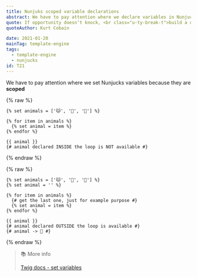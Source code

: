 ```yaml
---
title: Nunjuks scoped variable declarations
abstract: We have to pay attention where we declare variables in Nunjucks, because they are scoped!
quote: If opportunity doesn’t knock, <br class="u-ty-break-t">build a door
quoteAuthor: Kurt Cobain

date: 2021-01-20
mainTag: template-engine
tags:
  - template-engine
  - nunjucks
id: T21
---
```


We have to pay attention where we set Nunjucks variables because they are **scoped**

{% raw %}
  ```twig
  {% set animals = ['🐱', '🐶', '🐺'] %}

  {% for item in animals %}
    {% set animal = item %}
  {% endfor %}

  {{ animal }}
  {# animal declared INSIDE the loop is NOT available #}
  ```
{% endraw %}

{% raw %}
  ```twig
  {% set animals = ['🐱', '🐶', '🐺'] %}
  {% set animal = '' %}

  {% for item in animals %}
    {# get the last one, just for example purpose #}
    {% set animal = item %}
  {% endfor %}

  {{ animal }}
  {# animal declared OUTSIDE the loop is available #}
  {# animal -> 🐺 #}
  ```
{% endraw %}

> 📚 More info
>
> [Twig docs - set variables](https://twig.symfony.com/doc/3.x/tags/set.html)

